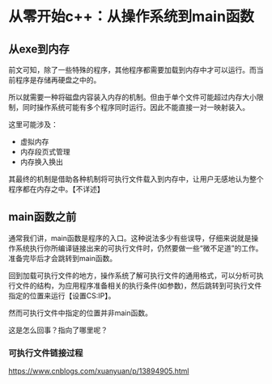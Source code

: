 # 从零开始c++：从操作系统到main函数

## 从exe到内存

前文可知，除了一些特殊的程序，其他程序都需要加载到内存中才可以运行。而当前程序是存储再硬盘之中的。

所以就需要一种将磁盘内容装入内存的机制。但由于单个文件可能超过内存大小限制，同时操作系统可能有多个程序同时运行。因此不能直接一对一映射装入。

这里可能涉及：
- 虚拟内存
- 内存段页式管理
- 内存换入换出

其最终的机制是借助各种机制将可执行文件载入到内存中，让用户无感地认为整个程序都在内存之中。【不详述】

## main函数之前

通常我们讲，main函数是程序的入口。这种说法多少有些误导，仔细来说就是操作系统执行你所编译链接出来的可执行文件时，仍然要做一些“微不足道”的工作。准备完毕后才会跳转到main函数。

回到加载可执行文件的地方，操作系统了解可执行文件的通用格式，可以分析可执行文件的结构，为应用程序准备相关的执行条件(如参数)，然后跳转到可执行文件指定的位置来运行【设置CS:IP】。

然而可执行文件中指定的位置并非main函数。

这是怎么回事？指向了哪里呢？

### 可执行文件链接过程

https://www.cnblogs.com/xuanyuan/p/13894905.html
